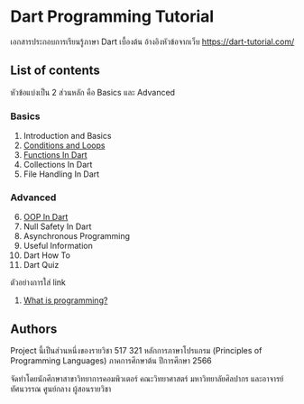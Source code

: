 # Dart Programming Tutorial 

เอกสารประกอบการเรียนรู้ภาษา Dart เบื้องต้น
อ้างอิงหัวข้อจากเว็บ https://dart-tutorial.com/ 

## List of contents

หัวข้อแบ่งเป็น 2 ส่วนหลัก คือ Basics และ Advanced

### Basics
  1. Introduction and Basics
  2. [Conditions and Loops](https://github.com/soonklang/dart-tutorial/main/2.%20Conditions%20and%20Loops/README.md)<br>
  3. [Functions In Dart](https://github.com/soonklang/dart-tutorial/tree/main/3.Functions%20In%20Dart)<br>
  4. Collections In Dart
  5. File Handling In Dart

### Advanced
  6. [OOP In Dart](https://github.com/soonklang/dart-tutorial/blob/main/6.%20OOP%20In%20Dart/README.md)<br>
  7. Null Safety In Dart
  8. Asynchronous Programming
  9. Useful Information
  10. Dart How To
  11. Dart Quiz

ตัวอย่างการใส่ link
1. [What is programming?](basics/what-is-programming.md)

## Authors

Project นี้เป็นส่วนหนึ่งของรายวิชา 517 321 หลักการภาษาโปรแกรม (Principles of Programming Languages)
ภาคการศึกษาต้น ปีการศึกษา 2566

จัดทำโดยนักศึกษาสาขาวิทยาการคอมพิวเตอร์ คณะวิทยาศาสตร์ มหาวิทยาลัยศิลปากร 
และอาจารย์ทัศนวรรณ ศูนย์กลาง ผู้สอนรายวิชา

